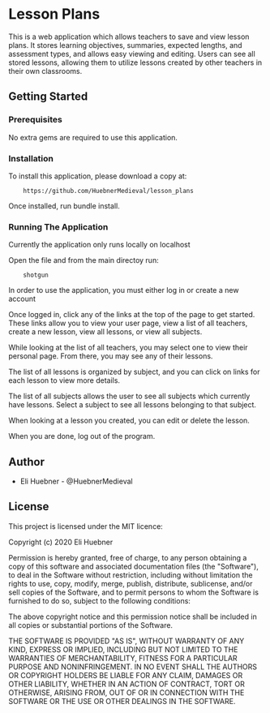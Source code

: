 # Lesson Plans
This is a web application which allows teachers to save and view lesson plans. It stores learning objectives, summaries, expected lengths, and assessment types, and allows easy viewing and editing. Users can see all stored lessons, allowing them to utilize lessons created by other teachers in their own classrooms.

## Getting Started
### Prerequisites

No extra gems are required to use this application.

### Installation
To install this application, please download a copy at:

        https://github.com/HuebnerMedieval/lesson_plans

Once installed, run bundle install.

### Running The Application
Currently the application only runs locally on localhost

Open the file and from the main directoy run:

        shotgun

In order to use the application, you must either log in or create a new account

Once logged in, click any of the links at the top of the page to get started. These links allow you to view your user page, view a list of all teachers, create a new lesson, view all lessons, or view all subjects.

While looking at the list of all teachers, you may select one to view their personal page. From there, you may see any of their lessons.

The list of all lessons is organized by subject, and you can click on links for each lesson to view more details.

The list of all subjects allows the user to see all subjects which currently have lessons. Select a subject to see all lessons belonging to that subject.

When looking at a lesson you created, you can edit or delete the lesson.

When you are done, log out of the program.

## Author
* Eli Huebner - @HuebnerMedieval

## License
This project is licensed under the MIT licence:

Copyright (c) 2020 Eli Huebner

Permission is hereby granted, free of charge, to any person obtaining a copy of this software and associated documentation files (the "Software"), to deal in the Software without restriction, including without limitation the rights to use, copy, modify, merge, publish, distribute, sublicense, and/or sell copies of the Software, and to permit persons to whom the Software is furnished to do so, subject to the following conditions:

The above copyright notice and this permission notice shall be included in all copies or substantial portions of the Software.

THE SOFTWARE IS PROVIDED "AS IS", WITHOUT WARRANTY OF ANY KIND, EXPRESS OR IMPLIED, INCLUDING BUT NOT LIMITED TO THE WARRANTIES OF MERCHANTABILITY, FITNESS FOR A PARTICULAR PURPOSE AND NONINFRINGEMENT. IN NO EVENT SHALL THE AUTHORS OR COPYRIGHT HOLDERS BE LIABLE FOR ANY CLAIM, DAMAGES OR OTHER LIABILITY, WHETHER IN AN ACTION OF CONTRACT, TORT OR OTHERWISE, ARISING FROM, OUT OF OR IN CONNECTION WITH THE SOFTWARE OR THE USE OR OTHER DEALINGS IN THE SOFTWARE.
